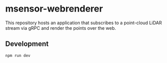 # msensor-webrenderer

This repository hosts an application that subscribes to a point-cloud LiDAR stream via gRPC and render the points over the web.

## Development

`npm run dev`
